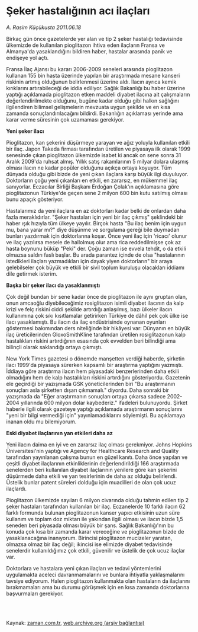 # Şeker hastalığının acı ilaçları

*A. Rasim Küçükusta 2011.06.18*

<td class="columnist-detail">
<p>Birkaç gün önce gazetelerde yer alan ve tip 2 şeker hastalığı tedavisinde ülkemizde de kullanılan pioglitazon ihtiva eden ilaçların Fransa ve Almanya'da yasaklandığını bildiren haber, hastalar arasında panik ve endişeye yol açtı.</p>
<p>
<div id="haberMetinDiv">
<p> Fransa İlaç Ajansı bu kararı 2006-2009 seneleri arasında pioglitazon kullanan 155 bin hasta üzerinde yapılan bir araştırmada mesane kanseri riskinin artmış olduğunun belirlenmesi üzerine aldı. İlacın ayrıca kemik kırıklarını artırabileceği de iddia ediliyor. Sağlık Bakanlığı bu haber üzerine yaptığı açıklamada pioglitazon etken maddeli diyabet ilacına ait çalışmaların değerlendirilmekte olduğunu, bugüne kadar olduğu gibi halkın sağlığını ilgilendiren bilimsel gelişmelerin mevzuata uygun şekilde ve en kısa zamanda sonuçlandırılacağını bildirdi. Bakanlığın açıklaması yerinde ama karar verme süresinin çok uzamaması gerekiyor.
<p><b>Yeni şeker ilacı</b>
<p>Pioglitazon, kan şekerini düşürmeye yarayan ve ağız yoluyla kullanılan etkili bir ilaç. Japon Takeda firması tarafından üretilen ve piyasaya ilk olarak 1999 senesinde çıkan pioglitazon ülkemizde isabet ki ancak on sene sonra 31 Aralık 2009'da ruhsat almış. Yıllık satış rakamlarının 5 milyar dolara ulaşmış olması ilacın ne kadar popüler olduğunu açıkça ortaya koyuyor. Tüm dünyada olduğu gibi bizde de yeni çıkan ilaçlara karşı büyük ilgi duyuluyor. Doktorların çoğu yeni çıkanları en etkili, en zararsız, en mükemmel ilaç sanıyorlar. Eczacılar Birliği Başkanı Erdoğan Çolak'ın açıklamasına göre pioglitazonun Türkiye'de geçen sene 2 milyon 600 bin kutu satılmış olması bunu apaçık gösteriyor.
<p>Hastalarımız da yeni ilaçlara en az doktorları kadar belki de onlardan daha fazla meraklıdırlar. "Şeker hastaları için yeni bir ilaç çıkmış" şeklindeki bir haber ışık hızıyla tüm ülkeye yayılır. Birçok hasta "Bu ilaç benim için uygun mu, bana yarar mı?" diye düşünme ve sorgulama gereği bile duymadan bunları yazdırmak için doktorlarına koşar. Önce yeni ilaç için 'ricacı' olunur ve ilaç yazılırsa mesele de hallolmuş olur ama rica reddedilmişse çok az hasta boynunu büküp "Peki" der. Çoğu zaman ise evvela tehdit, o da etkili olmazsa saldırı faslı başlar. Bu arada parantez içinde de olsa "hastalarının istedikleri ilaçları yazmadıkları için dayak yiyen doktorların" bir araya gelebilseler çok büyük ve etkili bir sivil toplum kuruluşu olacakları iddiamı dile getirmek isterim.
<p><b>Başka bir şeker ilacı da yasaklanmıştı</b>
<p>Çok değil bundan bir sene kadar önce de pioglitazon ile aynı gruptan olan, onun amcaoğlu diyebileceğimiz rosiglitazon isimli diyabet ilacının da kalp krizi ve felç riskini ciddi şekilde artırdığı anlaşılmış, bazı ülkeler ilacın kullanımına çok sıkı kısıtlamalar getirirken Türkiye de dâhil pek çok ülke ise ilacı yasaklamıştı. Bu ilacın da ilaç endüstrisinde oynanan oyunları göstermesi bakımından ders niteliğinde bir hikâyesi var: Dünyanın en büyük ilaç üreticilerinden GloxoSmithKline tarafından üretilen rosiglitazonun kalp hastalıkları riskini artırdığının esasında çok evvelden beri bilindiği ama bilinçli olarak saklandığı ortaya çıkmıştı.
<p>New York Times gazetesi o dönemde manşetten verdiği haberde, şirketin ilacı 1999'da piyasaya sürerken kapsamlı bir araştırma yaptığını yazmıştı. İddiaya göre araştırma ilacın hem piyasadaki benzerlerinden daha etkili olmadığını hem de kalp hastalıkları riskini artırdığını gösteriyordu. Gazetenin ele geçirdiği bir yazışmada GSK yöneticilerinden biri "Bu araştırmanın sonuçları asla şirketten dışarı çıkmamalı." diyordu. Daha sonraki bir yazışmada da "Eğer araştırmanın sonuçları ortaya çıkarsa sadece 2002-2004 yıllarında 600 milyon dolar kaybederiz." ifadeleri bulunuyordu. Şirket haberle ilgili olarak gazeteye yaptığı açıklamada araştırmanın sonuçlarını "yeni bir bilgi vermediği için" yayınlamadıklarını söylemişti. Bu açıklamaya inanan oldu mu bilemiyorum.
<p><b>Eski diyabet ilaçlarının yan etkileri daha az</b>
<p>Yeni ilacın daima en iyi ve en zararsız ilaç olması gerekmiyor. Johns Hopkins Üniversitesi'nin yaptığı ve Agency for Healthcare Research and Quality tarafından yayınlanan çalışma bunun en güzel kanıtı. Daha önce yapılan ve çeşitli diyabet ilaçlarının etkinliklerinin değerlendirildiği 166 araştırmada senelerden beri kullanılan diyabet ilaçlarının yenilere göre kan şekerini düşürmede daha etkili ve yan tesirlerinin de daha az olduğu belirlendi. Üstelik bunlar patent süreleri dolduğu için muadilleri de olan çok ucuz ilaçlardı.
<p>Pioglitazon ülkemizde sayıları 6 milyon civarında olduğu tahmin edilen tip 2 şeker hastaları tarafından kullanılan bir ilaç. Eczanelerde 10 farklı ilacın 62 farklı formunda bulunan pioglitazonun kanser yapıcı etkisinin uzun süre kullanım ve toplam doz miktarı ile yakından ilgili olması ve ilacın bizde 1,5 seneden beri piyasada olması büyük bir şans. Sağlık Bakanlığı'nın bu konuda çok kısa bir zamanda karar vereceğine ve pioglitazonun bizde de yasaklanacağına inanıyorum. Birincisi pioglitazon mucizeler yaratan, olmazsa olmaz bir ilaç değil; ikincisi ise elimizde diyabet tedavisinde senelerdir kullanıldığımız çok etkili, güvenilir ve üstelik de çok ucuz ilaçlar var.
<p>Doktorlara ve hastalara yeni çıkan ilaçları ve tedavi yöntemlerini uygulamakta aceleci davranmamalarını ve bunlara ihtiyatla yaklaşmalarını tavsiye ediyorum. Halen pioglitazon kullanmakta olan hastaların da ilaçlarını bırakmamaları ama bu durumu görüşmek için en kısa zamanda doktorlarına başvurmaları gerekiyor. </p></p></p></p></p></p></p></p></p></p></p></div>
</p>


<p><br>
		 </br></p></td>

Kaynak: [zaman.com.tr](http://zaman.com.tr/yazar.do?yazino=1147898), [web.archive.org (arşiv bağlantısı)](http://web.archive.org/web/20110828180119/http://www.zaman.com.tr:80/yazar.do?yazino=1147898)
